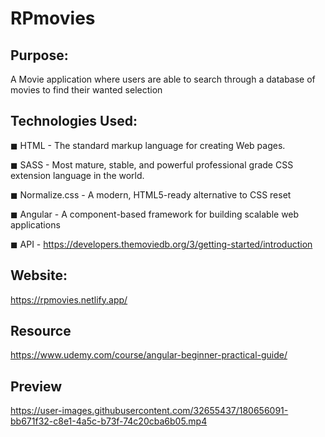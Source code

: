# RPmovies

## Purpose:

A Movie application where users are able to search through a database of movies to find their wanted selection 

## Technologies Used:
◼ HTML - The standard markup language for creating Web pages.

◼ SASS - Most mature, stable, and powerful professional grade CSS extension language in the world.

◼ Normalize.css - A modern, HTML5-ready alternative to CSS reset

◼ Angular - A component-based framework for building scalable web applications

◼ API - https://developers.themoviedb.org/3/getting-started/introduction

## Website:

https://rpmovies.netlify.app/

## Resource

https://www.udemy.com/course/angular-beginner-practical-guide/

## Preview


https://user-images.githubusercontent.com/32655437/180656091-bb671f32-c8e1-4a5c-b73f-74c20cba6b05.mp4

